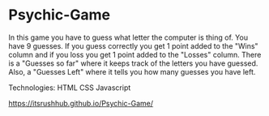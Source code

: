 # Psychic-Game

In this game you have to guess what letter the computer is thing of. You have 9 guesses. If you guess correctly you get 1 point added to the "Wins" column and if you loss you get 1 point added to the "Losses" column. There is a "Guesses so far" where it keeps track of the letters you have guessed. Also, a "Guesses Left" where it tells you how many guesses you have left.

Technologies:
HTML
CSS
Javascript

https://itsrushhub.github.io/Psychic-Game/
